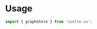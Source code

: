 <script lang="ts">
	import Preview from '$lib/components/Preview.svelte';

	import graphStore from '$lib/stores/graphStore';

  // const { loading, data, error } = graphStore(/*...*/)
</script>

# Usage

```js
import { graphStore } from 'svelte-ux';
```
